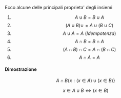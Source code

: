 Ecco alcune delle principali proprieta' degli insiemi

1. $$A \cup B = B \cup A$$
2. $$(A \cup B) \cup = A \cup (B \cup C) $$
3. $$A \cup A = A \ (Idempotenza)$$
4. $$A \cap B = B \cap A $$
5. $$ (A \cap B) \cap C = A \cap (B \cap C) $$
6. $$ A \cap A = A $$



#### Dimostrazione

$$ A \cap B \{ x : (x \in A) \cup (x \in B) \}  $$

$$
x \in A \cup B \Leftrightarrow (x \in B)
$$
